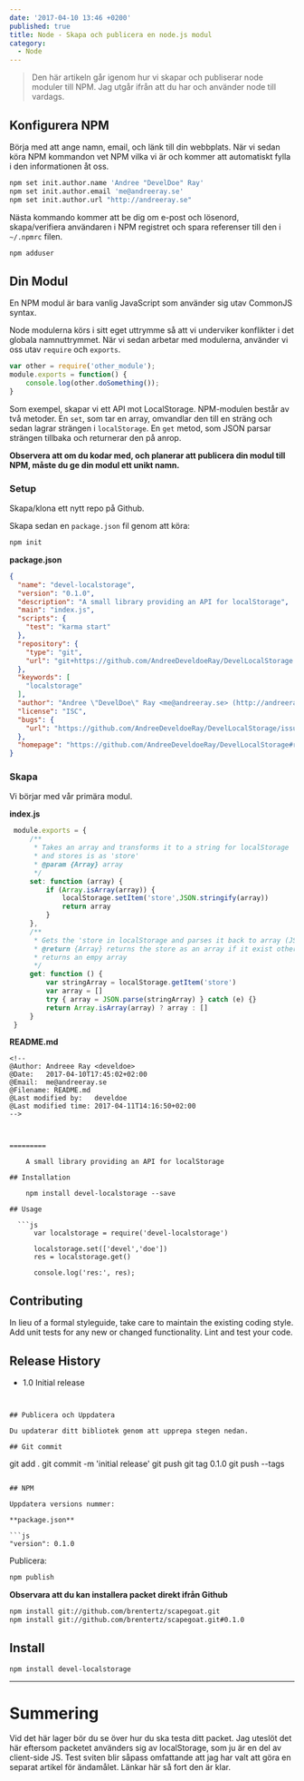 ```yaml
---
date: '2017-04-10 13:46 +0200'
published: true
title: Node - Skapa och publicera en node.js modul
category:
  - Node
---
```

> Den här artikeln går igenom hur vi skapar och publiserar node moduler till NPM. Jag utgår ifrån att du har och använder node till vardags.


## Konfigurera NPM

Börja med att ange namn, email, och länk till din webbplats. När vi sedan köra NPM kommandon vet NPM vilka vi är och kommer att automatiskt fylla i den informationen åt oss.

```bash
npm set init.author.name 'Andree "DevelDoe" Ray'
npm set init.author.email 'me@andreeray.se'
npm set init.author.url "http://andreeray.se"
```
Nästa kommando kommer att be dig om e-post och lösenord, skapa/verifiera användaren i NPM registret och spara referenser till den i `~/.npmrc` filen.

```bash
npm adduser
```

## Din Modul

En NPM modul är bara vanlig JavaScript som använder sig utav CommonJS syntax. 

Node modulerna körs i sitt eget uttrymme så att vi underviker konflikter i det globala namnuttrymmet. När vi sedan arbetar med modulerna, använder vi oss utav  `require` och `exports`.

```js
var other = require('other_module');
module.exports = function() {
    console.log(other.doSomething());
}
```

Som exempel, skapar vi ett API mot LocalStorage. NPM-modulen består av två metoder. En `set`, som tar en array, omvandlar den till en sträng och sedan lagrar strängen i `localStorage`. En `get` metod, som JSON parsar strängen tillbaka och returnerar den på anrop.

**Observera att om du kodar med, och planerar att publicera din modul till NPM, måste du ge din modul ett unikt namn.**

### Setup

Skapa/klona ett nytt repo på Github.

Skapa sedan en `package.json` fil genom att köra:

```bash
npm init
```

**package.json**

```json
{
  "name": "devel-localstorage",
  "version": "0.1.0",
  "description": "A small library providing an API for localStorage",
  "main": "index.js",
  "scripts": {
    "test": "karma start"
  },
  "repository": {
    "type": "git",
    "url": "git+https://github.com/AndreeDeveldoeRay/DevelLocalStorage.git"
  },
  "keywords": [
    "localstorage"
  ],
  "author": "Andree \"DevelDoe\" Ray <me@andreeray.se> (http://andreeray.se)",
  "license": "ISC",
  "bugs": {
    "url": "https://github.com/AndreeDeveldoeRay/DevelLocalStorage/issues"
  },
  "homepage": "https://github.com/AndreeDeveldoeRay/DevelLocalStorage#readme"
}
```

### Skapa

Vi börjar med vår primära modul.

**index.js**

```js
 module.exports = {
     /**
      * Takes an array and transforms it to a string for localStorage 
      * and stores is as 'store'
      * @param {Array} array
      */
     set: function (array) {
         if (Array.isArray(array)) {
             localStorage.setItem('store',JSON.stringify(array))
             return array
         }
     },
     /**
      * Gets the 'store in localStorage and parses it back to array (JSON)
      * @return {Array} returns the store as an array if it exist otherwise 
      * returns an empy array
      */
     get: function () {
         var stringArray = localStorage.getItem('store')
         var array = []
         try { array = JSON.parse(stringArray) } catch (e) {}
         return Array.isArray(array) ? array : []
     }
 }
```

**README.md**

```
<!--
@Author: Andreee Ray <develdoe>
@Date:   2017-04-10T17:45:02+02:00
@Email:  me@andreeray.se
@Filename: README.md
@Last modified by:   develdoe
@Last modified time: 2017-04-11T14:16:50+02:00
-->



=========

    A small library providing an API for localStorage

## Installation

    npm install devel-localstorage --save

## Usage

  ```js
      var localstorage = require('devel-localstorage')

      localstorage.set(['devel','doe'])
      res = localstorage.get()

      console.log('res:', res);
  ```

## Contributing

In lieu of a formal styleguide, take care to maintain the existing coding style.
Add unit tests for any new or changed functionality. Lint and test your code.

## Release History

* 1.0 Initial release
```


## Publicera och Uppdatera

Du updaterar ditt bibliotek genom att upprepa stegen nedan.

## Git commit 

```
git add .
git commit -m 'initial release'
git push
git tag 0.1.0
git push --tags
```

## NPM 

Uppdatera versions nummer:
 
**package.json**

```js
"version": 0.1.0
```

Publicera:

```bash
npm publish
```

**Observara att du kan installera packet direkt ifrån Github**

```bash
npm install git://github.com/brentertz/scapegoat.git
npm install git://github.com/brentertz/scapegoat.git#0.1.0
```

## Install

```
npm install devel-localstorage
```

----

# Summering

Vid det här lager bör du se över hur du ska testa ditt packet. Jag uteslöt det här eftersom packetet använders sig av localStorage, som ju är en del av client-side JS. Test sviten blir såpass omfattande att jag har valt att göra en separat artikel för ändamålet. Länkar här så fort den är klar.